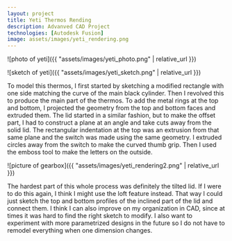 ```yaml
---
layout: project
title: Yeti Thermos Rending 
description: Advanved CAD Project
technologies: [Autodesk Fusion]
image: assets/images/yeti_rendering.png
---
```


![photo of yeti]({{ "assets/images/yeti_photo.png" | relative_url }})

![sketch of yeti]({{ "assets/images/yeti_sketch.png" | relative_url }})


To model this thermos, I first started by sketching a modified rectangle with one side matching the curve of the main black cylinder. Then I revolved this to produce the main part of the thermos. To add the metal rings at the top and bottom, I projected the geometry from the top and bottom faces and extruded them. The lid started in a similar fashion, but to make the offset part, I had to construct a plane at an angle and take cuts away from the solid lid. The rectangular indentation at the top was an extrusion from that same plane and the switch was made using the same geometry. I extruded circles away from the switch to make the curved thumb grip. Then I used the emboss tool to make the letters on the outside. 

![picture of gearbox]({{ "assets/images/yeti_rendering2.png" | relative_url }})

The hardest part of this whole process was definitely the tilted lid. If I were to do this again, I think I might use the loft feature instead. That way I could just sketch the top and bottom profiles of the inclined part of the lid and connect them. I think I can also improve on my organization in CAD, since at times it was hard to find the right sketch to modify. I also want to experiment with more parametrized designs in the future so I do not have to remodel everything when one dimension changes.


